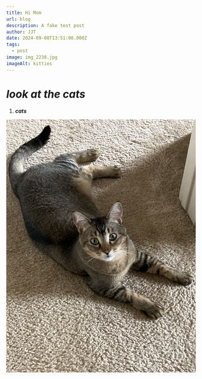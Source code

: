 ```yaml
---
title: Hi Mom
url: blog
description: A fake test post
author: JJT
date: 2024-09-08T13:51:00.000Z
tags:
  - post
image: img_2238.jpg
imageAlt: kitties
---
```

# ***look at the cats***



1. ***cats***

![](img_7291.jpeg "aurora")
